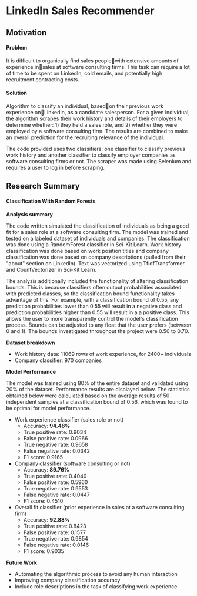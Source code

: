 # LinkedIn Sales Recommender

## Motivation
#### Problem
It is difficult to organically find sales peoplewith extensive amounts of experience
insales at software consulting firms. This task can require a lot of time to be spent
on LinkedIn, cold emails, and potentially high recruitment contracting costs.

#### Solution
Algorithm to classify an individual, basedon their previous work experience onLinkedIn,
as a candidate salesperson. For a given individual, the algorithm scrapes their work
history and details of their employers to determine whether: 1) they held a sales role,
and 2) whether they were employed by a software consulting firm. The results are combined
to make an overall prediction for the recruiting relevance of the individual.

The code provided uses two classifiers: one classifier to classify previous work history
and another classifier to classify employer companies as software consulting firms or not.
The scraper was made using Selenium and requires a user to log in before scraping.

## Research Summary
#### Classification With Random Forests
**Analysis summary**

The code written simulated the classification of individuals as being a good fit for a sales
role at a software consulting firm. The model was trained and tested on a labeled dataset
of individuals and companies. The classification was done using a RandomForest classifier
in Sci-Kit Learn. Work history classification was done based on work position titles and
company classification was done based on company descriptions (pulled from their "about"
section on LinkedIn). Text was vectorized using TfidfTransformer and CountVectorizer in
Sci-Kit Learn.  

The analysis additionally included the functionality of altering classification bounds. This
is because classifiers often output probabilities associated with predicted classes, so the
classification bound functionality takes advantage of this. For example, with a classification
bound of 0.55, any prediction probabilities lower than 0.55 will result in a negative class
and prediction probabilities higher than 0.55 will result in a a positive class. This allows
the user to more transparently control the model's classification process. Bounds can be
adjusted to any float that the user prefers (between 0 and 1). The bounds investigated
throughout the project were 0.50 to 0.70. 

**Dataset breakdown**
* Work history data: 11069 rows of work experience, for 2400+ individuals
* Company classifier: 970 companies

**Model Performance**

The model was trained using 80% of the entire dataset and validated using 20% of the
dataset. Performance results are displayed below. The statistics obtained below were
calculated based on the average results of 50 independent samples at a classification
bound of 0.56, which was found to be optimal for model performance.

* Work experience classifier (sales role or not)
    * Accuracy:             **94.48%**
    * True positive rate:   0.9034
    * False positive rate:  0.0966
    * True negative rate:   0.9658
    * False negative rate:  0.0342
    * F1 score:             0.9165
* Company classifier (software consulting or not)
    * Accuracy:             **89.76%**
    * True positive rate:   0.4040
    * False positive rate:  0.5960
    * True negative rate:   0.9553
    * False negative rate:  0.0447
    * F1 score:             0.4510
* Overall fit classifier (prior experience in sales at a software consulting firm)
    * Accuracy:             **92.88%**
    * True positive rate:   0.8423
    * False positive rate:  0.1577
    * True negative rate:   0.9854
    * False negative rate:  0.0146
    * F1 score:             0.9035

**Future Work**
* Automating the algorithmic process to avoid any human interaction
* Improving company classification accuracy
* Include role descriptions in the task of classifying work experience
